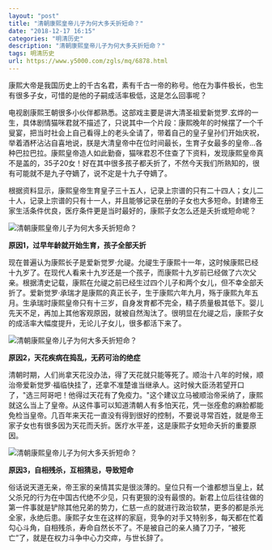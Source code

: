 ```yaml
---
layout: "post"
title: "清朝康熙皇帝儿子为何大多夭折短命？"
date: "2018-12-17 16:15"
categories: "明清历史"
description: "清朝康熙皇帝儿子为何大多夭折短命？"
tags: 明清历史
url: https://www.y5000.com/zgls/mq/6878.html
---
```






康熙大帝是我国历史上的千古名君，素有千古一帝的称号。他在为事件极长，也生有很多子女，可惜的是他的子嗣成活率极低，这是怎么回事呢？

电视剧康熙王朝很多小伙伴都熟悉。这部戏主要是讲大清圣祖爱新觉罗.玄烨的一生，具体剧情猫咪君就不描述了，只说其中一个片段：康熙晚年的时候摆了一个千叟宴，把当时社会上自己看得上的老头全请了，带着自己的皇子皇孙们开始庆祝，举着酒杯沾沾自喜地说，朕是大清皇帝中在位时间最长，生育子女最多的皇帝...各种巴拉巴拉。康熙皇帝造人如此勤奋，猫咪君忍不住查了下资料，发现康熙皇帝真不是盖的，35子20女！好在其中很多孩子都夭折了，不然今天我们所熟知的，很有可能就不是九子夺嫡了，说不定是十九子夺嫡了。

根据资料显示，康熙皇帝生育皇子三十五人，记录上宗谱的只有二十四人；女儿二十人，记录上宗谱的只有十一人，并且能够记录在册的子女也大多短命。封建帝王家生活条件优良，医疗条件更是当时最好的，康熙子女怎么还是夭折或短命呢？

![清朝康熙皇帝儿子为何大多夭折短命？](/uploads/allimg/161209/6-16120Z954304a.JPG)

**原因1，过早年龄就开始生育，孩子全部夭折**

现在普遍认为康熙长子是爱新觉罗·允禔。允禔生于康熙十一年，这时候康熙已经十九岁了。在现代人看来十九岁还是一个孩子，而康熙十九岁前已经做了六次父亲。根据清史记载，康熙在允禔之前已经生过四个儿子和两个女儿，但不幸全部夭折了。爱新觉罗·承瑞才是康熙的真正长子，生于康熙六年九月，殇于康熙九年五月。生承瑞时康熙皇帝只有十三岁，自身发育都不完全，精子质量极其低下。婴儿先天不足，再加上其他客观原因，就被自然淘汰了。很明显在允禔之后，康熙子女的成活率大幅度提升，无论儿子女儿，很多都活下来了。

![清朝康熙皇帝儿子为何大多夭折短命？](/uploads/allimg/161209/6-16120Z95446148.JPG)

**原因2，天花疾病在捣乱，无药可治的绝症**

清朝时期，人们尚拿天花没办法，得了天花就只能等死了。顺治十八年的时候，顺治帝爱新觉罗·福临快挂了，还拿不准楚谁当继承人。这时候大臣汤若望开口了，"选三阿哥吧！他得过天花有了免疫力。"这个建议立马被顺治帝采纳了，康熙就这么当上了皇帝。从这件事可以知道清朝人有多怕天花，凭一张痊愈的麻脸都能免检当皇帝。几百年来天花一直没有得到很好的控制，不要说寻常百姓，就是帝王家子女也有很多因为天花而夭折。医疗水平差，这是康熙子女短命夭折的重要原因。

![清朝康熙皇帝儿子为何大多夭折短命？](/uploads/allimg/161209/6-16120Z955103N.JPG)

**原因3，自相残杀，互相猜忌，导致短命**

俗话说天道无亲，帝王家的亲情其实是很淡薄的。皇位只有一个谁都想当皇上，弑父杀兄的行为在中国古代绝不少见，只有更狠的没有最恨的。新君上位后往往做的第一件事就是铲除其他兄弟的势力，仁慈一点的就进行政治软禁，更多的都是杀光全家，永绝后患。康熙子女生在这样的家庭，竞争的对手又特别多，每天都在忙着勾心斗角，自相残杀，寿命自然长不了。不是被自己的亲人捅了刀子，“被死亡”了，就是在权力斗争中心力交瘁，与世长辞了。
